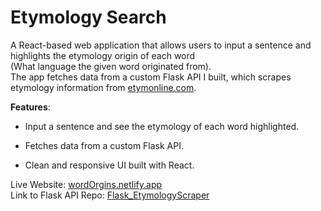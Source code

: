 # Etymology Search

A React-based web application that allows users to input a sentence and highlights the etymology origin of each word <br> (What language the given word originated from). <br>
The app fetches data from a custom Flask API I built, which scrapes etymology information from <a href="www.etymonline.com">etymonline.com<a>.

**Features**:

- Input a sentence and see the etymology of each word highlighted.

- Fetches data from a custom Flask API.

- Clean and responsive UI built with React.

Live Website: <a href = "https://wordorgins.netlify.app/">wordOrgins.netlify.app<a>
<br>
Link to Flask API Repo: <a href = "https://github.com/FerdiaMT/Flask_EtymologyScraper">Flask_EtymologyScraper<a>
